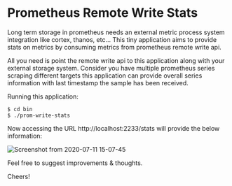 # Prometheus Remote Write Stats

Long term storage in prometheus needs an external metric process system integration like cortex, thanos, etc... This tiny application aims to provide stats on metrics by consuming metrics from prometheus remote write api.

All you need is point the remote write api to this application along with your external storage system. Consider you have multiple prometheus series scraping different targets this application can provide overall series information with last timestamp the sample has been received. 

Running this application:

```
$ cd bin 
$ ./prom-write-stats
```

Now accessing the URL http://localhost:2233/stats will provide the below information:

![Screenshot from 2020-07-11 15-07-45](https://user-images.githubusercontent.com/25104868/87221296-886c7800-c388-11ea-9b55-945486110d1d.png)

Feel free to suggest improvements & thoughts.

Cheers! 